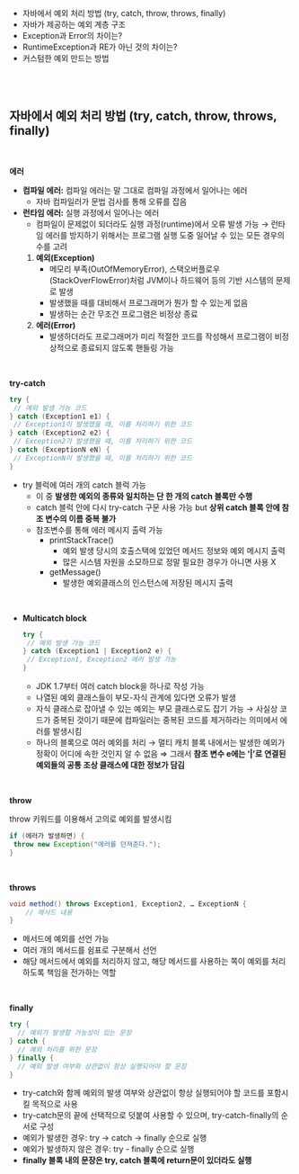- 자바에서 예외 처리 방법 (try, catch, throw, throws, finally)
- 자바가 제공하는 예외 계층 구조
- Exception과 Error의 차이는?
- RuntimeException과 RE가 아닌 것의 차이는?
- 커스텀한 예외 만드는 방법


<br><br>


## 자바에서 예외 처리 방법 (try, catch, throw, throws, finally)

<br>

**에러**

- **컴파일 에러:** 컴파일 에러는 말 그대로 컴파일 과정에서 일어나는 에러
    - 자바 컴파일러가 문법 검사를 통해 오류를 잡음
- **런타임 에러:** 실행 과정에서 일어나는 에러
    - 컴파일이 문제없이 되더라도 실행 과정(runtime)에서 오류 발생 가능 → 런타임 에러를 방지하기 위해서는 프로그램 실행 도중 일어날 수 있는 모든 경우의 수를 고려
    1. **예외(Exception)**
        - 메모리 부족(OutOfMemoryError), 스택오버플로우(StackOverFlowError)처럼 JVM이나 하드웨어 등의 기반 시스템의 문제로 발생
        - 발생했을 때를 대비해서 프로그래머가 뭔가 할 수 있는게 없음
        - 발생하는 순간 무조건 프로그램은 비정상 종료
    2. **에러(Error)**
        - 발생하더라도 프로그래머가 미리 적절한 코드를 작성해서 프로그램이 비정상적으로 종료되지 않도록 핸들링 가능

<br>

**try-catch**

```java
try {
 // 예외 발생 가능 코드
} catch (Exception1 e1) {
 // Exception1이 발생했을 때, 이를 처리하기 위한 코드
} catch (Exception2 e2) {
 // Exception2가 발생했을 때, 이를 처리하기 위한 코드
} catch (ExceptionN eN) {
 // ExceptionN이 발생했을 때, 이를 처리하기 위한 코드
}
```

- try 블럭에 여러 개의 catch 블럭 가능
    - 이 중 **발생한 예외의 종류와 일치하는 단 한 개의 catch 블록만 수행**
    - catch 블럭 안에 다시 try-catch 구문 사용 가능 but **상위 catch 블록 안에 참조 변수의 이름 중복 불가**
    - 참조변수를 통해 에러 메시지 출력 가능
        - printStackTrace()
            - 예외 발생 당시의 호출스택에 있었던 메서드 정보와 예외 메시지 출력
            - 많은 시스템 자원을 소모하므로 정말 필요한 경우가 아니면 사용 X
        - getMessage()
            - 발생한 예외클래스의 인스턴스에 저장된 메시지 출력

<br>

- **Multicatch block**
    
    ```java
    try {
     // 예외 발생 가능 코드
    } catch (Exception1 | Exception2 e) {
     // Exception1, Exception2 에러 발생 가능
    }
    ```
    
    - JDK 1.7부터 여러 catch block을 하나로 작성 가능
    - 나열된 예외 클래스들이 부모-자식 관계에 있다면 오류가 발생
    - 자식 클래스로 잡아낼 수 있는 예외는 부모 클래스로도 잡기 가능 → 사실상 코드가 중복된 것이기 때문에 컴파일러는 중복된 코드를 제거하라는 의미에서 에러를 발생시킴
    - 하나의 블록으로 여러 예외를 처리 → 멀티 캐치 블록 내에서는 발생한 예외가 정확이 어디에 속한 것인지 알 수 없음 ⇒ 그래서 **참조 변수 e에는 ‘|’로 연결된 예외들의 공통 조상 클래스에 대한 정보가 담김**

<br>

**throw**

throw 키워드를 이용해서 고의로 예외를 발생시킴

```java
if (에러가 발생하면) {
 throw new Exception("에러를 던져준다.");
}
```

<br>

**throws**

```java
void method() throws Exception1, Exception2, … ExceptionN {
    // 메서드 내용
}
```

- 메서드에 예외를 선언 가능
- 여러 개의 메서드를 쉼표로 구분해서 선언
- 해당 메서드에서 예외를 처리하지 않고, 해당 메서드를 사용하는 쪽이 예외를 처리하도록 책임을 전가하는 역할

<br>

**finally**

```java
try {
  // 예외가 발생할 가능성이 있는 문장
} catch {
  // 예외 처리를 위한 문장
} finally {
  // 예외 발생 여부와 상관없이 항상 실행되어야 할 문장
}
```

- try-catch와 함께 예외의 발생 여부와 상관없이 항상 실행되어야 할 코드를 포함시킬 목적으로 사용
- try-catch문의 끝에 선택적으로 덧붙여 사용할 수 있으며, try-catch-finally의 순서로 구성
- 예외가 발생한 경우: try -> catch -> finally 순으로 실행
- 예외가 발생하지 않은 경우: try - finally 순으로 실행
- **finally 블록 내의 문장은 try, catch 블록에 return문이 있더라도 실행**
